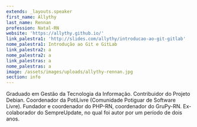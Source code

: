 ```yaml
---
extends: _layouts.speaker
first_name: Allythy
last_name: Rennan
profession: Natal-RN
website: 'https://allythy.github.io/'
link_palestra1: 'http://slides.com/allythy/introducao-ao-git-gitlab'
nome_palestra1: Introdução ao Git e GitLab
link_palestra2: a
nome_palestra2: a
link_palestras: a
nome_palestras: a
image: /assets/images/uploads/allythy-rennan.jpg
section: info
---
```

Graduado em Gestão da Tecnologia da Informação. Contribuidor do Projeto Debian. Coordenador da PotiLivre (Comunidade Potiguar de Software Livre). Fundador e coordenador do PHP-RN, coordenador do GruPy-RN. Ex-colaborador do SempreUpdate, no qual foi autor por um período de dois anos.
